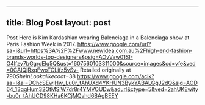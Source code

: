 ---
  title: Blog Post
  layout: post
  ---
  Post
  Here is Kim Kardashian wearing Balenciaga in a Balenciaga show at Paris Fashion Week in 2017.
  https://www.google.com/url?sa=i&url=https%3A%2F%2Fwww.newidea.com.au%2Fhigh-end-fashion-brands-worlds-top-designers&psig=AOvVaw01SI-G4lfzy7bGgroElq5Q&ust=1607560103311000&source=images&cd=vfe&ved=0CAIQjRxqFwoTCLifz5vSv-
  Retailed originally at $790 
  Shein Look alike coat -$38 
  https://www.google.com/aclk?sa=l&ai=DChcSEwjHw_Lu0r_tAhUXd4YKHUN3BykYABALGgJ2dQ&sig=AOD64_13qgHum32GtMSiW7dr8r4YMVOUDw&adurl&ctype=5&ved=2ahUKEwity-bu0r_tAhUCD98KHa6KCjMQvhd6BAgBEEY
